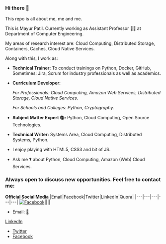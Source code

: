### Hi there 👋

<!--
**ramlaxman/ramlaxman** is a ✨ _special_ ✨ repository because its `README.md` (this file) appears on your GitHub profile.
Emoji Link: https://github-emoji-list.herokuapp.com/

Here are some ideas to get you started:
-->

This repo is all about me, me and me.

This is Mayur Patil. Currently working as Assistant Professor :man_teacher: at Department of Computer Engineering. 

My areas of research interest are: Cloud Computing, Distributed Storage, Containers, Caches, Cloud Native Services. 

Along with this, I work as:

- **Technical Trainer:** To conduct trainings on Python, Docker, GitHub,  Sometimes: Jira, Scrum for industry professionals as well as academics.
- **Curriculum Developer:**

   _For Professionals: Cloud Computing, Amazon Web Services, Distributed Storage, Cloud Native Services._

  _For Schools and Colleges: Python, Cryptography._
- **Subject Matter Expert :books::**  Python, Cloud Computing, Open Source Technologies.
- **Technical Writer:** Systems Area, Cloud Computing, Distributed Systems, Python.

- I enjoy playing with HTML5, CSS3 and bit of JS. 

- Ask me :question: about Python, Cloud Computing, Amazon (Web) Cloud Services.

### Always open to discuss new opportunities. Feel free to contact me:

**Official Social Media**
|Email|Facebook|Twitter|LinkedIn|Quora|
|---|---|---|---|---|
[![Facebook](https://img.shields.io/badge/Facebook-Follow-blue?message=@RamMayur&color=9cf&logo=facebook&style=flat&logoColor=white&colorA=informational)](https://www.facebook.com/RamMayur)||||

<!--|[![Facebook](https://img.shields.io/badge/Facebook-Follow-blue??style=social&logo=facebook&color=9cf)](https://www.facebook.com/mayurram)|   |  |  |-->

- Email: [:email:](mailto:ram.nath241089@gmail.com)

[LinkedIn](https://www.linkedin.com/in/mayurpatil7)
- [Twitter](https://twitter.com/RamMayur)
- [Facebook](https://www.facebook.com/RamMayur)
